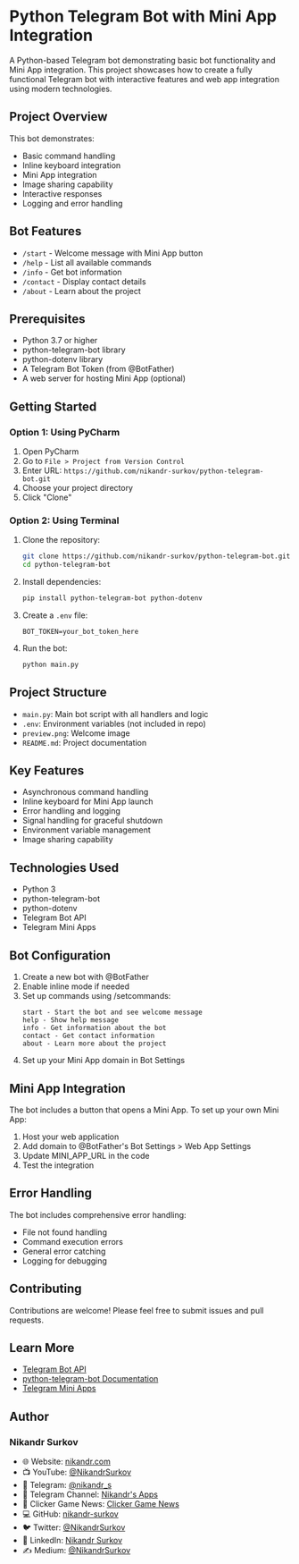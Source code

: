 # Python Telegram Bot with Mini App Integration
A Python-based Telegram bot demonstrating basic bot functionality and Mini App integration. This project showcases how to create a fully functional Telegram bot with interactive features and web app integration using modern technologies.

## Project Overview
This bot demonstrates:
- Basic command handling
- Inline keyboard integration 
- Mini App integration
- Image sharing capability
- Interactive responses
- Logging and error handling

## Bot Features
- `/start` - Welcome message with Mini App button
- `/help` - List all available commands
- `/info` - Get bot information
- `/contact` - Display contact details
- `/about` - Learn about the project

## Prerequisites
- Python 3.7 or higher
- python-telegram-bot library
- python-dotenv library
- A Telegram Bot Token (from @BotFather)
- A web server for hosting Mini App (optional)

## Getting Started

### Option 1: Using PyCharm
1. Open PyCharm
2. Go to `File > Project from Version Control`
3. Enter URL: `https://github.com/nikandr-surkov/python-telegram-bot.git`
4. Choose your project directory
5. Click "Clone"

### Option 2: Using Terminal
1. Clone the repository:
   ```bash
   git clone https://github.com/nikandr-surkov/python-telegram-bot.git
   cd python-telegram-bot
   ```

2. Install dependencies:
   ```bash
   pip install python-telegram-bot python-dotenv
   ```

3. Create a `.env` file:
   ```
   BOT_TOKEN=your_bot_token_here
   ```

4. Run the bot:
   ```bash
   python main.py
   ```

## Project Structure
- `main.py`: Main bot script with all handlers and logic
- `.env`: Environment variables (not included in repo)
- `preview.png`: Welcome image
- `README.md`: Project documentation

## Key Features
- Asynchronous command handling
- Inline keyboard for Mini App launch
- Error handling and logging
- Signal handling for graceful shutdown
- Environment variable management
- Image sharing capability

## Technologies Used
- Python 3
- python-telegram-bot
- python-dotenv
- Telegram Bot API
- Telegram Mini Apps

## Bot Configuration
1. Create a new bot with @BotFather
2. Enable inline mode if needed
3. Set up commands using /setcommands:
   ```
   start - Start the bot and see welcome message
   help - Show help message
   info - Get information about the bot
   contact - Get contact information
   about - Learn more about the project
   ```
4. Set up your Mini App domain in Bot Settings

## Mini App Integration
The bot includes a button that opens a Mini App. To set up your own Mini App:
1. Host your web application
2. Add domain to @BotFather's Bot Settings > Web App Settings
3. Update MINI_APP_URL in the code
4. Test the integration

## Error Handling
The bot includes comprehensive error handling:
- File not found handling
- Command execution errors
- General error catching
- Logging for debugging

## Contributing
Contributions are welcome! Please feel free to submit issues and pull requests.

## Learn More
- [Telegram Bot API](https://core.telegram.org/bots/api)
- [python-telegram-bot Documentation](https://python-telegram-bot.org/)
- [Telegram Mini Apps](https://core.telegram.org/bots/webapps)

## Author
### Nikandr Surkov
- 🌐 Website: [nikandr.com](https://nikandr.com)
- 📺 YouTube: [@NikandrSurkov](https://www.youtube.com/@NikandrSurkov)
- 📱 Telegram: [@nikandr_s](https://t.me/nikandr_s)
- 📢 Telegram Channel: [Nikandr's Apps](https://t.me/+hL2jdmRkhf9jZjQy)
- 📰 Clicker Game News: [Clicker Game News](https://t.me/clicker_game_news)
- 💻 GitHub: [nikandr-surkov](https://github.com/nikandr-surkov)
- 🐦 Twitter: [@NikandrSurkov](https://x.com/NikandrSurkov)
- 💼 LinkedIn: [Nikandr Surkov](https://www.linkedin.com/in/nikandr-surkov/)
- ✍️ Medium: [@NikandrSurkov](https://medium.com/@NikandrSurkov)